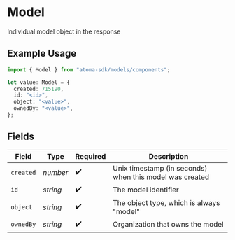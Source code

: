 # Model

Individual model object in the response

## Example Usage

```typescript
import { Model } from "atoma-sdk/models/components";

let value: Model = {
  created: 715190,
  id: "<id>",
  object: "<value>",
  ownedBy: "<value>",
};
```

## Fields

| Field                                                   | Type                                                    | Required                                                | Description                                             |
| ------------------------------------------------------- | ------------------------------------------------------- | ------------------------------------------------------- | ------------------------------------------------------- |
| `created`                                               | *number*                                                | :heavy_check_mark:                                      | Unix timestamp (in seconds) when this model was created |
| `id`                                                    | *string*                                                | :heavy_check_mark:                                      | The model identifier                                    |
| `object`                                                | *string*                                                | :heavy_check_mark:                                      | The object type, which is always "model"                |
| `ownedBy`                                               | *string*                                                | :heavy_check_mark:                                      | Organization that owns the model                        |